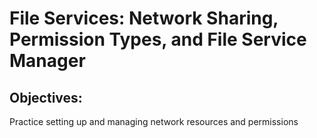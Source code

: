 <h1>File Services: Network Sharing, Permission Types, and File Service Manager</h1>

<h2>Objectives:</h2>
<p>Practice setting up and managing network resources and permissions</p>
